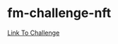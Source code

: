 # fm-challenge-nft
[Link To Challenge](https://www.frontendmentor.io/challenges/nft-preview-card-component-SbdUL_w0U/hub/nft-preview-card-component-B1K9ydgNq)
